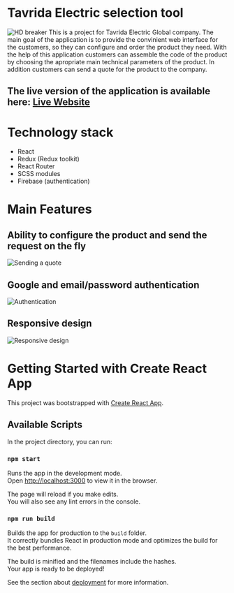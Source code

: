 # Tavrida Electric selection tool

![HD breaker](https://i.ibb.co/dWrsCXY/Tavrida-Final-Monitor.png)
This is a project for Tavrida Electric Global company.
The main goal of the application is to provide the convinient web interface for the customers, so they can configure and order the product they need. With the help of this application customers can assemble the code of the product by choosing the apropriate main technical parameters of the product.
In addition customers can send a quote for the product to the company.

## The live version of the application is available here: [Live Website](https://vcb-configurator.netlify.app)

# Technology stack

- React
- Redux (Redux toolkit)
- React Router
- SCSS modules
- Firebase (authentication)

# Main Features

## Ability to configure the product and send the request on the fly

![Sending a quote](https://s9.gifyu.com/images/Mygif9f18370dd05c33d7.gif)

## Google and email/password authentication

![Authentication](https://s9.gifyu.com/images/Mygif2.gif)

## Responsive design

![Responsive design](https://s9.gifyu.com/images/Mygif6.gif)

# Getting Started with Create React App

This project was bootstrapped with [Create React App](https://github.com/facebook/create-react-app).

## Available Scripts

In the project directory, you can run:

### `npm start`

Runs the app in the development mode.\
Open [http://localhost:3000](http://localhost:3000) to view it in the browser.

The page will reload if you make edits.\
You will also see any lint errors in the console.

### `npm run build`

Builds the app for production to the `build` folder.\
It correctly bundles React in production mode and optimizes the build for the best performance.

The build is minified and the filenames include the hashes.\
Your app is ready to be deployed!

See the section about [deployment](https://facebook.github.io/create-react-app/docs/deployment) for more information.

